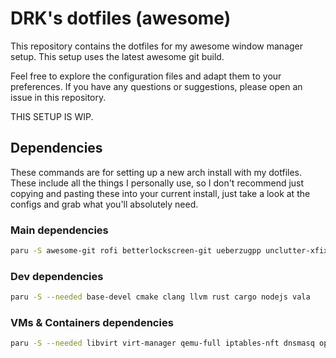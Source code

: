 # DRK's dotfiles (awesome)
This repository contains the dotfiles for my awesome window manager setup. This
setup uses the latest awesome git build.

Feel free to explore the configuration files and adapt them to your
preferences. If you have any questions or suggestions, please open an issue in
this repository.

THIS SETUP IS WIP.

## Dependencies
These commands are for setting up a new arch install with my dotfiles. These
include all the things I personally use, so I don't recommend just copying and
pasting these into your current install, just take a look at the configs and
grab what you'll absolutely need.

### Main dependencies
``` sh
paru -S awesome-git rofi betterlockscreen-git ueberzugpp unclutter-xfixes-git polkit-gnome acpi power-profiles-daemon python-gobject xorg-server xorg-xev xorg-xprop xorg-setxkbmap xorg-xinit xorg-xkill xorg-xrandr xclip xf86-input-evdev xf86-input-libinput xf86-input-wacom bluez bluez-tools bluez-utils neovim udisks2 pipewire pipewire-pulse pipewire-jack pipewire-alsa pipewire-audio pipewire-v4l2 wireplumber brightnessctl xorg-xdpyinfo xdotool maim slop jq fd eza bat starship playerctl ttf-nerd-fonts-symbols ttf-nerd-fonts-symbols-mono ttf-mononoki-nerd cantarell-fonts picom mpv pamixer vifm ffmpegthumbnailer epub-thumbnailer-git ripgrep fzf eza bat arandr pulsemixer noto-fonts-ttf noto-fonts-ttf-extra noto-fonts-cjk noto-fonts-emoji newsboat cmus kvantum gtk-engine-murrine zathura zathura-pdf-poppler nsxiv chafa qutebrowser
```

### Dev dependencies
``` sh
paru -S --needed base-devel cmake clang llvm rust cargo nodejs vala
```

### VMs & Containers dependencies
``` sh
paru -S --needed libvirt virt-manager qemu-full iptables-nft dnsmasq openbsd-netcat dmidecode podman podman-compose
```
